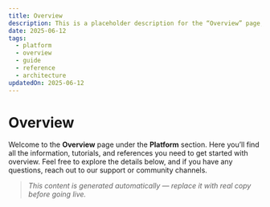 ```yaml
---
title: Overview
description: This is a placeholder description for the “Overview” page, giving readers a quick overview of what they can expect to find here.
date: 2025-06-12
tags:
  - platform
  - overview
  - guide
  - reference
  - architecture
updatedOn: 2025-06-12
---
```

# Overview

Welcome to the **Overview** page under the **Platform** section. Here you’ll find all the information, tutorials, and references you need to get started with overview. Feel free to explore the details below, and if you have any questions, reach out to our support or community channels.

> _This content is generated automatically — replace it with real copy before going live._ 
